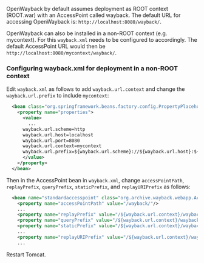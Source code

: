 OpenWayback by default assumes deployment as ROOT context (ROOT.war) with an AccessPoint called wayback. The default URL for accessing OpenWayback is: `http://localhost:8080/wayback/`.

OpenWayback can also be installed in a non-ROOT context (e.g. mycontext). For this `wayback.xml` needs to be configured to accordingly. The default AccessPoint URL would then be `http://localhost:8080/mycontext/wayback/`.

### Configuring wayback.xml for deployment in a non-ROOT context

Edit `wayback.xml` as follows to add `wayback.url.context` and change the `wayback.url.prefix` to include `mycontext`:

```xml
  <bean class="org.springframework.beans.factory.config.PropertyPlaceholderConfigurer">
    <property name="properties">
      <value>
        ...
      wayback.url.scheme=http
      wayback.url.host=localhost
      wayback.url.port=8080
      wayback.url.context=mycontext
      wayback.url.prefix=${wayback.url.scheme}://${wayback.url.host}:${wayback.url.port}/${wayback.url.context}
      </value>
    </property>
  </bean>
```

Then in the AccessPoint bean in `wayback.xml`, change `accessPointPath`, `replayPrefix`, `queryPrefix`, `staticPrefix`, and `replayURIPrefix` as follows:

```xml
  <bean name="standardaccesspoint" class="org.archive.wayback.webapp.AccessPoint">
    <property name="accessPointPath" value="/wayback/"/>
    ...
    <property name="replayPrefix" value="/${wayback.url.context}/wayback/" />
    <property name="queryPrefix" value="/${wayback.url.context}/wayback/" />
    <property name="staticPrefix" value="/${wayback.url.context}/wayback/" />
    ...
    <property name="replayURIPrefix" value="/${wayback.url.context}/wayback/"/>
    ...
```
Restart Tomcat.
